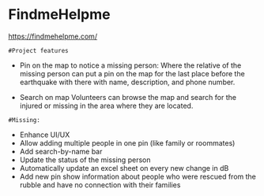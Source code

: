 # FindmeHelpme

https://findmehelpme.com/
```
#Project features
```

 - Pin on the map to notice a missing person:
Where the relative of the missing person can put a pin on the map for the last place before the earthquake with there with name, description, and phone number.

 - Search on map 
Volunteers can browse the map and search for the injured or missing in the area where they are located.

```
#Missing:
```
 - Enhance UI/UX
 - Allow adding multiple people in one pin (like family or roommates)
 - Add search-by-name bar
 - Update the status of the missing person 
 - Automatically update an excel sheet on every new change in dB
 - Add new pin show information about people who were rescued from the rubble and have no connection with their families
